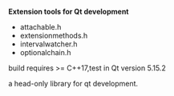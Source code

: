 **Extension tools for Qt development**

- attachable.h
- extensionmethods.h
- intervalwatcher.h
- optionalchain.h

build requires >= C++17,test in Qt version 5.15.2


a head-only library for qt development.